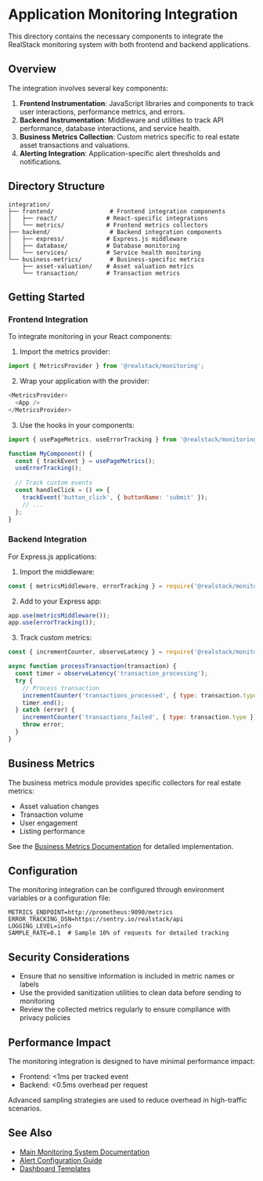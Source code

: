 # Application Monitoring Integration

This directory contains the necessary components to integrate the RealStack monitoring system with both frontend and backend applications.

## Overview

The integration involves several key components:

1. **Frontend Instrumentation**: JavaScript libraries and components to track user interactions, performance metrics, and errors.
2. **Backend Instrumentation**: Middleware and utilities to track API performance, database interactions, and service health.
3. **Business Metrics Collection**: Custom metrics specific to real estate asset transactions and valuations.
4. **Alerting Integration**: Application-specific alert thresholds and notifications.

## Directory Structure

```
integration/
├── frontend/                # Frontend integration components
│   ├── react/              # React-specific integrations
│   └── metrics/            # Frontend metrics collectors
├── backend/                 # Backend integration components
│   ├── express/            # Express.js middleware
│   ├── database/           # Database monitoring
│   └── services/           # Service health monitoring
└── business-metrics/        # Business-specific metrics
    ├── asset-valuation/    # Asset valuation metrics
    └── transaction/        # Transaction metrics
```

## Getting Started

### Frontend Integration

To integrate monitoring in your React components:

1. Import the metrics provider:
```javascript
import { MetricsProvider } from '@realstack/monitoring';
```

2. Wrap your application with the provider:
```javascript
<MetricsProvider>
  <App />
</MetricsProvider>
```

3. Use the hooks in your components:
```javascript
import { usePageMetrics, useErrorTracking } from '@realstack/monitoring';

function MyComponent() {
  const { trackEvent } = usePageMetrics();
  useErrorTracking();
  
  // Track custom events
  const handleClick = () => {
    trackEvent('button_click', { buttonName: 'submit' });
    // ...
  };
}
```

### Backend Integration

For Express.js applications:

1. Import the middleware:
```javascript
const { metricsMiddleware, errorTracking } = require('@realstack/monitoring');
```

2. Add to your Express app:
```javascript
app.use(metricsMiddleware());
app.use(errorTracking());
```

3. Track custom metrics:
```javascript
const { incrementCounter, observeLatency } = require('@realstack/monitoring');

async function processTransaction(transaction) {
  const timer = observeLatency('transaction_processing');
  try {
    // Process transaction
    incrementCounter('transactions_processed', { type: transaction.type });
    timer.end();
  } catch (error) {
    incrementCounter('transactions_failed', { type: transaction.type });
    throw error;
  }
}
```

## Business Metrics

The business metrics module provides specific collectors for real estate metrics:

- Asset valuation changes
- Transaction volume 
- User engagement
- Listing performance

See the [Business Metrics Documentation](./business-metrics/README.md) for detailed implementation.

## Configuration

The monitoring integration can be configured through environment variables or a configuration file:

```
METRICS_ENDPOINT=http://prometheus:9090/metrics
ERROR_TRACKING_DSN=https://sentry.io/realstack/api
LOGGING_LEVEL=info
SAMPLE_RATE=0.1  # Sample 10% of requests for detailed tracking
```

## Security Considerations

- Ensure that no sensitive information is included in metric names or labels
- Use the provided sanitization utilities to clean data before sending to monitoring
- Review the collected metrics regularly to ensure compliance with privacy policies

## Performance Impact

The monitoring integration is designed to have minimal performance impact:

- Frontend: <1ms per tracked event
- Backend: <0.5ms overhead per request

Advanced sampling strategies are used to reduce overhead in high-traffic scenarios.

## See Also

- [Main Monitoring System Documentation](../monitoring/README.md)
- [Alert Configuration Guide](../monitoring/alertmanager/README.md)
- [Dashboard Templates](../monitoring/grafana/dashboards/README.md) 